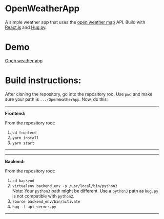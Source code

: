 # OpenWeatherApp

A simple weather app that uses the [open weather map](http://openweathermap.org/) API. Build with 
[React.js](https://reactjs.org/) and [Hug.py](http://www.hug.rest/).

# Demo

[Open weather app](https://myapps.gallery/)

# Build instructions:

After cloning the repository, go into the repository roo. Use `pwd` and make sure your path is `.../OpenWeatherApp`. 
Now, do this:

---
**Frontend:**

From the repository root:
1.  `cd frontend`
2. `yarn install`
3. `yarn start`
---

---
**Backend:**

From the repository root:

1. `cd backend`
2. `virtualenv backend_env -p /usr/local/bin/python3` 
    <br>
    Note: Your `python3` path might be different. 
    Use a `python3` path as `hug.py` is not compatible with `python2`. 
3. `source backend_env/bin/activate`
4. `hug -f api_server.py`

---